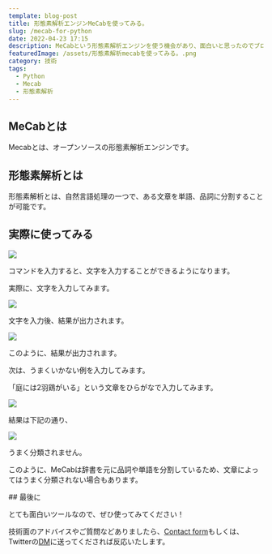 ```yaml
---
template: blog-post
title: 形態素解析エンジンMeCabを使ってみる。
slug: /mecab-for-python
date: 2022-04-23 17:15
description: MeCabという形態素解析エンジンを使う機会があり、面白いと思ったのでブログにまとめてみました。
featuredImage: /assets/形態素解析mecabを使ってみる。.png
category: 技術
tags:
  - Python
  - Mecab
  - 形態素解析
---
```

## MeCabとは

Mecabとは、オープンソースの形態素解析エンジンです。

## 形態素解析とは

形態素解析とは、自然言語処理の一つで、ある文章を単語、品詞に分割することが可能です。

## 実際に使ってみる

![](/assets/スクリーンショット-2022-04-23-17.40.04.png)

コマンドを入力すると、文字を入力することができるようになります。

実際に、文字を入力してみます。

![](/assets/スクリーンショット-2022-04-23-17.40.11.png)

文字を入力後、結果が出力されます。

![](/assets/スクリーンショット-2022-04-23-17.40.22.png)

このように、結果が出力されます。

次は、うまくいかない例を入力してみます。

「庭には2羽鶏がいる」という文章をひらがなで入力してみます。

![](/assets/スクリーンショット-2022-04-23-18.01.27.png)

結果は下記の通り、

![](/assets/スクリーンショット-2022-04-23-18.01.52.png)

うまく分類されません。

このように、MeCabは辞書を元に品詞や単語を分割しているため、文章によってはうまく分類されない場合もあります。

\## 最後に

とても面白いツールなので、ぜひ使ってみてください！

技術面のアドバイスやご質問などありましたら、[Contact form](https://www.kitsune-blog.tokyo/contact)もしくは、Twitterの[DM](https://twitter.com/kitsune_yk)に送ってくだされば反応いたします。